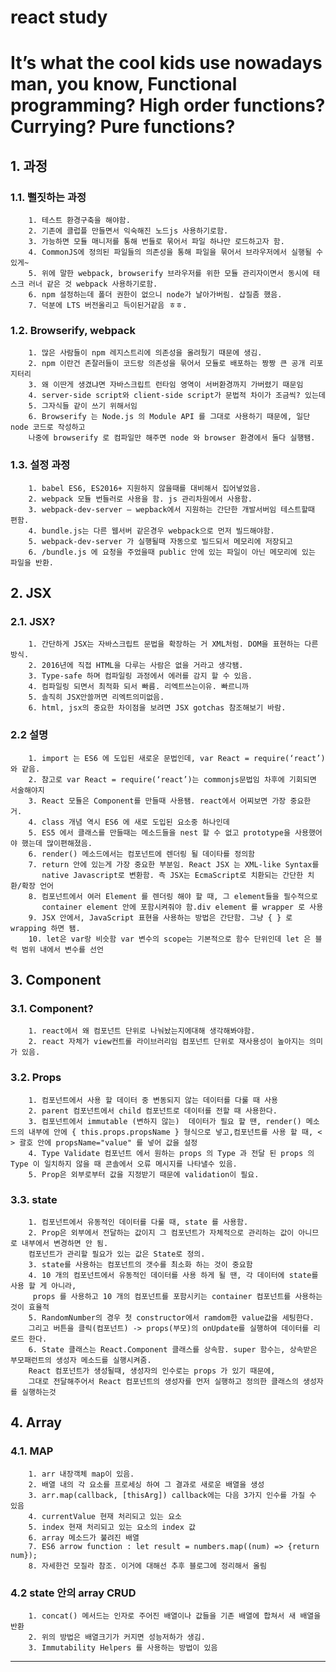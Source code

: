 # react study
It’s what the cool kids use nowadays man, you know, Functional programming? High order functions? Currying? Pure functions?
=============================
## 1. 과정
### 1.1. 뻘짓하는 과정
        1. 테스트 환경구축을 해야함.
        2. 기존에 클럽플 만들면서 익숙해진 노드js 사용하기로함.
        3. 가능하면 모듈 매니저를 통해 번들로 묶어서 파일 하나만 로드하고자 함.
        4. CommonJS에 정의된 파일들의 의존성을 통해 파일을 묶어서 브라우저에서 실행될 수 있게~
        5. 위에 말한 webpack, browserify 브라우저를 위한 모듈 관리자이면서 동시에 태스크 러너 같은 것 webpack 사용하기로함.
        6. npm 설정하는데 폴더 권한이 없으니 node가 날아가버림. 삽질좀 했음.
        7. 덕분에 LTS 버전올리고 득이된거같음 ㅎㅎ.
### 1.2. Browserify, webpack
        1. 많은 사람들이 npm 레지스트리에 의존성을 올려뒀기 때문에 생김.
        2. npm 이란건 존잘러들이 코드랑 의존성을 묶어서 모듈로 배포하는 짱짱 큰 공개 리포지터리
        3. 왜 이딴게 생겼냐면 자바스크립트 런타임 영역이 서버환경까지 가버렸기 때문임
        4. server-side script와 client-side script가 문법적 차이가 조금씩? 있는데
        5. 그자식들 같이 쓰기 위해서임
        6. Browserify 는 Node.js 의 Module API 를 그대로 사용하기 때문에, 일단 node 코드로 작성하고
        나중에 browserify 로 컴파일만 해주면 node 와 browser 환경에서 둘다 실행됌.
### 1.3. 설정 과정
        1. babel ES6, ES2016+ 지원하지 않을때를 대비해서 집어넣었음.
        2. webpack 모듈 번들러로 사용을 함. js 관리차원에서 사용함.
        3. webpack-dev-server – wepback에서 지원하는 간단한 개발서버임 테스트할때 편함.
        4. bundle.js는 다른 웹서버 같은경우 webpack으로 먼저 빌드해야함.
        5. webpack-dev-server 가 실행될때 자동으로 빌드되서 메모리에 저장되고
        6. /bundle.js 에 요청을 주었을때 public 안에 있는 파일이 아닌 메모리에 있는 파일을 반환.


## 2. JSX
### 2.1. JSX?
        1. 간단하게 JSX는 자바스크립트 문법을 확장하는 거 XML처럼. DOM을 표현하는 다른 방식.
        2. 2016년에 직접 HTML을 다루는 사람은 없을 거라고 생각됌.
        3. Type-safe 하며 컴파일링 과정에서 에러를 감지 할 수 있음.
        4. 컴파일링 되면서 최적화 되서 빠름. 리엑트쓰는이유. 빠르니까
        5. 솔직히 JSX안쓸꺼면 리엑트의미없음.
        6. html, jsx의 중요한 차이점을 보려면 JSX gotchas 참조해보기 바람.

### 2.2 설명
        1. import 는 ES6 에 도입된 새로운 문법인데, var React = require(‘react’) 와 같음.
        2. 참고로 var React = require(‘react’)는 commonjs문법임 차후에 기회되면 서술해야지
        3. React 모듈은 Component를 만들때 사용됌. react에서 어찌보면 가장 중요한 거.
        4. class 개념 역시 ES6 에 새로 도입된 요소중 하나인데
        5. ES5 에서 클래스를 만들때는 메소드들을 nest 할 수 없고 prototype을 사용했어야 했는데 많이편해졌음.
        6. render() 메소드에서는 컴포넌트에 렌더링 될 데이타를 정의함
        7. return 안에 있는게 가장 중요한 부분임. React JSX 는 XML-like Syntax를
           native Javascript로 변환함. 즉 JSX는 EcmaScript로 치환되는 간단한 치환/확장 언어
        8. 컴포넌트에서 여러 Element 를 렌더링 해야 할 때, 그 element들을 필수적으로
           container element 안에 포함시켜줘야 함.div element 를 wrapper 로 사용
        9. JSX 안에서, JavaScript 표현을 사용하는 방법은 간단함. 그냥 { } 로 wrapping 하면 됌.
        10. let은 var랑 비슷함 var 변수의 scope는 기본적으로 함수 단위인데 let 은 블럭 범위 내에서 변수를 선언

## 3. Component
### 3.1. Component?
        1. react에서 왜 컴포넌트 단위로 나눠놨는지에대해 생각해봐야함.
        2. react 자체가 view컨트롤 라이브러리임 컴포넌트 단위로 재사용성이 높아지는 의미가 있음.
### 3.2. Props
        1. 컴포넌트에서 사용 할 데이터 중 변동되지 않는 데이터를 다룰 때 사용
        2. parent 컴포넌트에서 child 컴포넌트로 데이터를 전할 때 사용한다.
        3. 컴포넌트에서 immutable (변하지 않는)  데이터가 필요 할 땐, render() 메소드의 내부에 안에 { this.props.propsName } 형식으로 넣고,컴포넌트를 사용 할 때, < > 괄호 안에 propsName="value" 를 넣어 값을 설정
        4. Type Validate 컴포넌트 에서 원하는 props 의 Type 과 전달 된 props 의 Type 이 일치하지 않을 때 콘솔에서 오류 메시지를 나타낼수 있음.
        5. Prop은 외부로부터 값을 지정받기 때문에 validation이 필요.

### 3.3. state
        1. 컴포넌트에서 유동적인 데이터를 다룰 때, state 를 사용함.
        2. Prop은 외부에서 전달하는 값이지 그 컴포넌트가 자체적으로 관리하는 값이 아니므로 내부에서 변경하면 안 됨.
        컴포넌트가 관리할 필요가 있는 값은 State로 정의.
        3. state를 사용하는 컴포넌트의 갯수를 최소화 하는 것이 중요함
        4. 10 개의 컴포넌트에서 유동적인 데이터를 사용 하게 될 땐, 각 데이터에 state를 사용 할 게 아니라,
         props 를 사용하고 10 개의 컴포넌트를 포함시키는 container 컴포넌트를 사용하는것이 효율적
        5. RandomNumber의 경우 첫 constructor에서 ramdom한 value값을 세팅한다.
        그리고 버튼을 클릭(컴포넌트) -> props(부모)의 onUpdate를 실행하여 데이터를 리로드 한다.
        6. State 클래스는 React.Component 클래스를 상속함. super 함수는, 상속받은 부모패런트의 생성자 메소드를 실행시켜줌.
        React 컴포넌트가 생성될때, 생성자의 인수로는 props 가 있기 때문에,
        그대로 전달해주어서 React 컴포넌트의 생성자를 먼저 실행하고 정의한 클래스의 생성자를 실행하는것

## 4. Array
### 4.1. MAP
        1. arr 내장객체 map이 있음.
        2. 배열 내의 각 요소를 프로세싱 하여 그 결과로 새로운 배열을 생성
        3. arr.map(callback, [thisArg]) callback에는 다음 3가지 인수를 가질 수 있음
        4. currentValue 현재 처리되고 있는 요소
        5. index 현재 처리되고 있는 요소의 index 값
        6. array 메소드가 불려진 배열
        7. ES6 arrow function : let result = numbers.map((num) => {return num});
        8. 자세한건 모질라 참조. 이거에 대해선 추후 블로그에 정리해서 올림

###  4.2 state 안의 array CRUD
        1. concat() 메서드는 인자로 주어진 배열이나 값들을 기존 배열에 합쳐서 새 배열을 반환
        2. 위의 방법은 배열크기가 커지면 성능저하가 생김.
        3. Immutability Helpers 를 사용하는 방법이 있음

****
